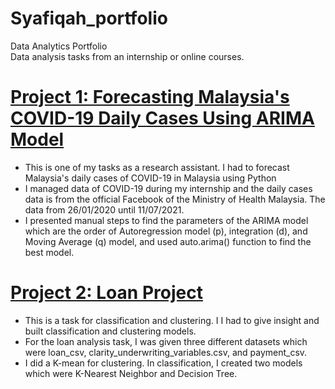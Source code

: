 # Syafiqah_portfolio
Data Analytics Portfolio  
Data analysis tasks from an internship or online courses.

# [Project 1: Forecasting Malaysia's COVID-19 Daily Cases Using ARIMA Model](https://github.com/Izzan54/ARIMA-model/blob/main/README.md)
* This is one of my tasks as a research assistant. I had to forecast Malaysia's daily cases of COVID-19 in Malaysia using Python
* I managed data of COVID-19 during my internship and the daily cases data is from the official Facebook of the Ministry of Health Malaysia. The data from 26/01/2020 until 11/07/2021.
* I presented manual steps to find the parameters of the ARIMA model which are the order of Autoregression model (p), integration (d), and Moving Average (q) model, and used auto.arima() function to find the best model.

# [Project 2: Loan Project](https://github.com/Izzan54/Loan-Analysis)
* This is a task for classification and clustering. I I had to give insight and built classification and clustering models.
*  For the loan analysis task, I was given three different datasets which were loan_csv, clarity_underwriting_variables.csv, and payment_csv.
*  I did a K-mean for clustering. In classification, I created two models which were K-Nearest Neighbor and Decision Tree.

